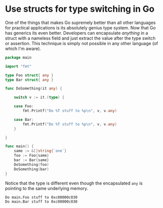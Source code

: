 # Use structs for type switching in Go

One of the things that makes Go supremely better than all other languages for practical applications is its absolutely genius type system. Now that Go has generics its even better. Developers can encapsulate *anything* in a struct with a nameless field and just extract the value after the type switch or assertion. This technique is simply not possible in any other language (of which I'm aware).

```go
package main

import "fmt"

type Foo struct{ any }
type Bar struct{ any }

func DoSomething(it any) {

	switch v := it.(type) {

	case Foo:
		fmt.Printf("Do %T stuff to %p\n", v, v.any)

	case Bar:
		fmt.Printf("Do %T stuff to %p\n", v, v.any)
	}

}

func main() {
	same := &[]string{`one`}
	foo := Foo{same}
	bar := Bar{same}
	DoSomething(foo)
	DoSomething(bar)
}
```

Notice that the type is different even though the encapsulated `any` is pointing to the same underlying memory.

```out
Do main.Foo stuff to 0xc00000c030
Do main.Bar stuff to 0xc00000c030
```
